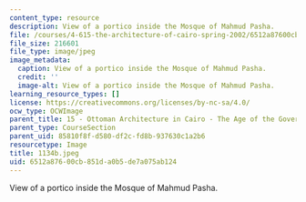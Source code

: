 ```yaml
---
content_type: resource
description: View of a portico inside the Mosque of Mahmud Pasha.
file: /courses/4-615-the-architecture-of-cairo-spring-2002/6512a87600cb851da0b5de7a075ab124_1134b.jpeg
file_size: 216601
file_type: image/jpeg
image_metadata:
  caption: View of a portico inside the Mosque of Mahmud Pasha.
  credit: ''
  image-alt: View of a portico inside the Mosque of Mahmud Pasha.
learning_resource_types: []
license: https://creativecommons.org/licenses/by-nc-sa/4.0/
ocw_type: OCWImage
parent_title: 15 - Ottoman Architecture in Cairo - The Age of the Governors
parent_type: CourseSection
parent_uid: 85810f8f-d580-df2c-fd8b-937630c1a2b6
resourcetype: Image
title: 1134b.jpeg
uid: 6512a876-00cb-851d-a0b5-de7a075ab124
---
```

View of a portico inside the Mosque of Mahmud Pasha.